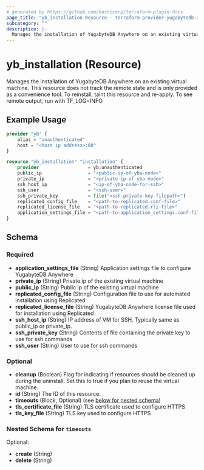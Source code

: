 ```yaml
---
# generated by https://github.com/hashicorp/terraform-plugin-docs
page_title: "yb_installation Resource - terraform-provider-yugabytedb-anywhere"
subcategory: ""
description: |-
  Manages the installation of YugabyteDB Anywhere on an existing virtual machine. This resource does not track the remote state and is only provided as a convenience tool. To reinstall, taint this resource and re-apply. To see remote output, run with TF_LOG=INFO
---
```


# yb_installation (Resource)

Manages the installation of YugabyteDB Anywhere on an existing virtual machine. This resource does not track the remote state and is only provided as a convenience tool. To reinstall, taint this resource and re-apply. To see remote output, run with TF_LOG=INFO

## Example Usage

```terraform
provider "yb" { 
    alias = "unauthenticated"
    host = "<host ip address>:80"
}

resource "yb_installation" "installation" {
    provider                  = yb.unauthenticated
    public_ip                 = "<public-ip-of-yba-node>"
    private_ip                = "<private-ip-of-yba-node>"
    ssh_host_ip               = "<ip-of-yba-node-for-ssh>"
    ssh_user                  = "<ssh-user>"
    ssh_private_key           = file("<ssh-private-key-filepath>")
    replicated_config_file    = "<path-to-replicated.conf-file>"
    replicated_license_file   = "<path-to-replicated.rli-file>"
    application_settings_file = "<path-to-application_settings.conf-file>"
}
```

<!-- schema generated by tfplugindocs -->
## Schema

### Required

- **application_settings_file** (String) Application settings file to configure YugabyteDB Anywhere
- **private_ip** (String) Private ip of the existing virtual machine
- **public_ip** (String) Public ip of the existing virtual machine
- **replicated_config_file** (String) Configuration file to use for automated installation using Replicated
- **replicated_license_file** (String) YugabyteDB Anywhere license file used for installation using Replicated
- **ssh_host_ip** (String) IP address of VM for SSH. Typically same as public_ip or private_ip.
- **ssh_private_key** (String) Contents of file containing the private key to use for ssh commands
- **ssh_user** (String) User to use for ssh commands

### Optional

- **cleanup** (Boolean) Flag for indicating if resources should be cleaned up during the uninstall. Set this to true if you plan to reuse the virtual machine.
- **id** (String) The ID of this resource.
- **timeouts** (Block, Optional) (see [below for nested schema](#nestedblock--timeouts))
- **tls_certificate_file** (String) TLS certificate used to configure HTTPS
- **tls_key_file** (String) TLS key used to configure HTTPS

<a id="nestedblock--timeouts"></a>
### Nested Schema for `timeouts`

Optional:

- **create** (String)
- **delete** (String)


